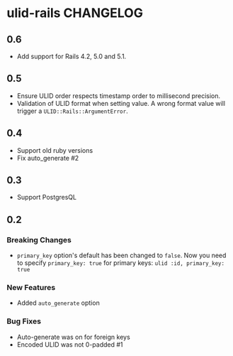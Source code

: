 # ulid-rails CHANGELOG

## 0.6

 - Add support for Rails 4.2, 5.0 and 5.1.

## 0.5

- Ensure ULID order respects timestamp order to millisecond precision.
- Validation of ULID format when setting value. A wrong format value will trigger a `ULID::Rails::ArgumentError`.

## 0.4

- Support old ruby versions
- Fix auto_generate #2

## 0.3

- Support PostgresQL

## 0.2

### Breaking Changes

- `primary_key` option's default has been changed to `false`. Now you need to specify `primary_key: true` for primary keys: `ulid :id, primary_key: true`

### New Features

- Added `auto_generate` option

### Bug Fixes

- Auto-generate was on for foreign keys
- Encoded ULID was not 0-padded #1
